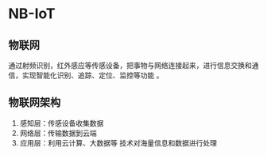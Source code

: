 # NB-IoT #

## 物联网 ##

通过射频识别，红外感应等传感设备，把事物与网络连接起来，进行信息交换和通信，实现智能化识别、追踪、定位、监控等功能 。

## 物联网架构 ##

1. 感知层：传感设备收集数据
1. 网络层：传输数据到云端
1. 应用层：利用云计算、大数据等 技术对海量信息和数据进行处理



